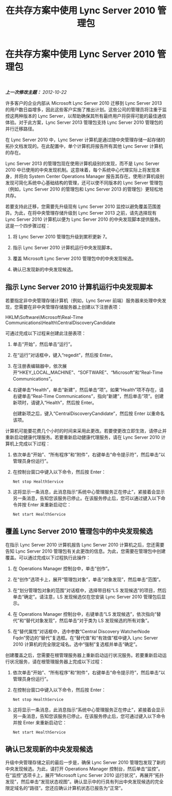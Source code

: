 ﻿---
title: 在共存方案中使用 Lync Server 2010 管理包
TOCTitle: 在共存方案中使用 Lync Server 2010 管理包
ms:assetid: 8b792503-bd88-47fe-9d97-b071e8d429a5
ms:mtpsurl: https://technet.microsoft.com/zh-cn/library/JJ205078(v=OCS.15)
ms:contentKeyID: 49313524
ms.date: 05/19/2016
mtps_version: v=OCS.15
ms.translationtype: HT
---

# 在共存方案中使用 Lync Server 2010 管理包

 

_**上一次修改主题：** 2012-10-22_

许多客户的企业内部从 Microsoft Lync Server 2010 迁移到 Lync Server 2013 的用户数日益增多，因此这些客户实施了推出计划。这些公司的管理员将注重于监控这两种版本的 Lync Server，以帮助确保其所有最终用户将获得可能的最佳通信体验。对于此方案，Lync Server 2013 管理包支持 Lync Server 2010 管理包的并行迁移路径。

在 Lync Server 2010 中，Lync Server 计算机是通过随中央管理存储一起存储的拓扑文档发现的。在此配置中，单个计算机将报告所有其他 Lync Server 计算机的存在。

Lync Server 2013 的管理包现在使用计算机级别的发现，而不是 Lync Server 2010 中已使用的中央发现机制。这意味着，每个系统中心代理实际上将发现本身，并将向 System Center Operations Manager 报告其存在。使用计算机级别发现可简化系统中心基础结构的管理，还可以使不同版本的 Lync Server 管理包（例如，Lync Server 2010 的管理包和 Lync Server 2013 的管理包）更轻松地共存。

若要支持此迁移，您需要先升级现有 Lync Server 2010 监控以避免覆盖范围差异。为此，在将中央管理存储升级到 Lync Server 2013 之前，请先选择现有 Lync Server 2010 计算机以便为 Lync Server 2010 的中央发现脚本提供服务。这是一个四步骤过程：

1.  将 Lync Server 2010 管理包升级到累积更新 7。

2.  指示 Lync Server 2010 计算机运行中央发现脚本。

3.  覆盖 Microsoft Lync Server 2010 管理包中的中央发现候选。

4.  确认已发现新的中央发现候选。

## 指示 Lync Server 2010 计算机运行中央发现脚本

若要指定非中央管理存储计算机（例如，Lync Server 前端）服务器来处理中央发现，您需要在非中央管理存储服务器上创建以下注册表项：

HKLM\\Software\\Microsoft\\Real-Time Communications\\Health\\CentralDiscoveryCandidate

可通过完成以下过程来创建此注册表项：

1.  单击“开始”，然后单击“运行”。

2.  在“运行”对话框中，键入“regedit”，然后按 Enter。

3.  在注册表编辑器中，依次展开“HKEY\_LOCAL\_MACHINE”、“SOFTWARE”、“Microsoft”和“Real-Time Communications”。

4.  右键单击“Health”，单击“新建”，然后单击“项”。如果“Health”项不存在，请右键单击“Real-Time Communications”，指向“新建”，然后单击“项”。创建新项时，请键入“Health”，然后按 Enter。
    
    创建新项之后，键入“CentralDiscoveryCandidate”，然后按 Enter 以重命名该项。

计算机可能要花费几个小时的时间来采用此更改。若要使更改立即生效，请停止并重新启动健康代理服务。若要重新启动健康代理服务，请在 Lync Server 2010 计算机上完成以下过程：

1.  依次单击“开始”、“所有程序”和“附件”，右键单击“命令提示符”，然后单击“以管理员身份运行”。

2.  在控制台窗口中键入以下命令，然后按 Enter：
    
        Net stop HealthService

3.  这将显示一条消息，此消息指示“系统中心管理服务正在停止”，紧接着会显示另一条消息，告知您该服务已停止。在该服务停止后，您可以通过键入以下命令并按 Enter 来重新启动它：
    
        Net start HealthService

## 覆盖 Lync Server 2010 管理包中的中央发现候选

在指示 Lync Server 2010 计算机报告 Lync Server 2010 计算机之后，您还需要告知 Lync Server 2010 管理包有关此更改的信息。为此，您需要在管理包中创建覆盖。可以通过完成以下过程执行此操作：

1.  在 Operations Manager 控制台中，单击“创作”。

2.  在“创作”选项卡上，展开“管理包对象”，单击“对象发现”，然后单击“范围”。

3.  在“划分管理包对象的范围”对话框中，选择带目标“LS 发现候选”的项目，然后单击“确定”。请注意，LS 发现候选仅在您安装 Lync Server 2010 管理包后显示。

4.  在 Operations Manager 控制台中，右键单击“LS 发现候选”，依次指向“替代”和“替代对象发现”，然后单击“对于类为 LS 发现候选的所有对象”。

5.  在“替代属性”对话框中，选中参数“Central Discovery WatcherNode Fqdn”旁边的“替代”复选框。在“替代值”和“有效值”框中键入 Lync Server 2010 计算机的完全限定域名。选中“强制”复选框并单击“确定”。

创建覆盖之后，您需要在根管理服务器上重新启动运行状况服务。若要重新启动运行状况服务，请在根管理服务器上完成以下过程：

1.  依次单击“开始”、“所有程序”和“附件”，右键单击“命令提示符”，然后单击“以管理员身份运行”。

2.  在控制台窗口中键入以下命令，然后按 Enter：
    
        Net stop HealthService

3.  这将显示一条消息，此消息指示“系统中心管理服务正在停止”，紧接着会显示另一条消息，告知您该服务已停止。在该服务停止后，您可通过键入以下命令并按 Enter 来重新启动它：
    
        Net start HealthService

## 确认已发现新的中央发现候选

升级中央管理存储之前的最后一步是，确保 Lync Server 2010 管理包发现了新的中央发现候选。为此，请打开 Operations Manager 控制台，然后单击“监控”。在“监控”选项卡上，展开“Microsoft Lync Server 2010 运行状况”，再展开“拓扑发现”，然后单击“发现状态视图”。确认显示中的行具有列出中央发现候选的完全限定域名的“路径”。您还应确认计算机状态已报告为“正常”。

